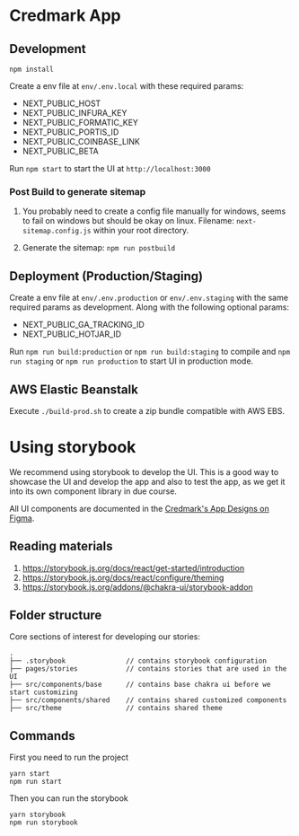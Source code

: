 # Credmark App


## Development

`npm install`

Create a env file at `env/.env.local` with these required params:

- NEXT_PUBLIC_HOST
- NEXT_PUBLIC_INFURA_KEY
- NEXT_PUBLIC_FORMATIC_KEY
- NEXT_PUBLIC_PORTIS_ID
- NEXT_PUBLIC_COINBASE_LINK
- NEXT_PUBLIC_BETA

Run `npm start` to start the UI at `http://localhost:3000`

### Post Build to generate sitemap
1. You probably need to create a config file manually for windows, seems to fail on windows but should be okay on linux.
Filename: `next-sitemap.config.js` within your root directory.

2. Generate the sitemap: `npm run postbuild`

## Deployment (Production/Staging)

Create a env file at `env/.env.production` or `env/.env.staging` with the same required params as development. Along with the following optional params:

- NEXT_PUBLIC_GA_TRACKING_ID
- NEXT_PUBLIC_HOTJAR_ID

Run `npm run build:production` or `npm run build:staging` to compile and `npm run staging` or `npm run production` to start UI in production mode.

## AWS Elastic Beanstalk

Execute `./build-prod.sh` to create a zip bundle compatible with AWS EBS.


# Using storybook
We recommend using storybook to develop the UI. This is a good way to showcase the UI and develop the app and also to test the app, as we get it into its own component library in due course.

All UI components are documented in the [Credmark's App Designs on Figma](https://www.figma.com/file/8Bfv8YaIytQwkIih6qeMxn/Design%2FApp?node-id=5%3A3). 

## Reading materials
1. https://storybook.js.org/docs/react/get-started/introduction
2. https://storybook.js.org/docs/react/configure/theming
3. https://storybook.js.org/addons/@chakra-ui/storybook-addon

## Folder structure
Core sections of interest for developing our stories: 
```
.
├── .storybook               // contains storybook configuration
├── pages/stories            // contains stories that are used in the UI
├── src/components/base      // contains base chakra ui before we start customizing
├── src/components/shared    // contains shared customized components 
├── src/theme                // contains shared theme

```

## Commands
First you need to run the project
```
yarn start
npm run start
```
 Then you can run the storybook
```
yarn storybook
npm run storybook
```




